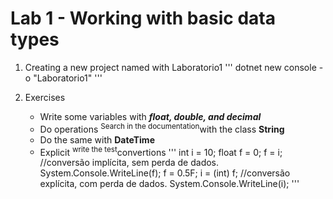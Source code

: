 # Lab 1 - Working with basic data types

1. Creating a new project named with Laboratorio1
'''
dotnet new console -o "Laboratorio1"
'''

2. Exercises
    - Write some variables with ***float, double, and decimal***
    - Do operations <sup>Search in the documentation</sup>with the class **String**
    - Do the same with **DateTime**
    - Explicit <sup>write the test</sup>convertions
        '''
        int i = 10; 
        float f = 0; 
        f = i; //conversão implícita, sem perda de dados. 
        System.Console.WriteLine(f); 
        f = 0.5F; 
        i = (int) f; //conversão explícita, com perda de dados. 
        System.Console.WriteLine(i);
        '''